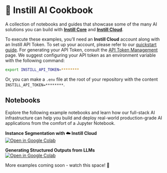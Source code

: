 # 📔 Instill AI Cookbook

A collection of notebooks and guides that showcase some of the many AI solutions you can build with **[Instill Core](https://github.com/instill-ai/instill-core)** and **[Instill Cloud](https://instill.tech/hub)**.

To execute these examples, you’ll need an **Instill Cloud** account along with an Instill API Token. To set up your account, please refer to our [quickstart guide](https://www.instill.tech/docs/quickstart). For generating your API Token, consult the [API Token Management](https://www.instill.tech/docs/core/token) page. We suggest configuring your API token as an environment variable with the following command:
```bash
export INSTILL_API_TOKEN=********
```
Or, you can make a `.env` file at the root of your repository with the content
`INSTILL_API_TOKEN=********`.

## Notebooks

Explore the following example notebooks and learn how our full-stack AI infrastructure can help you build and deploy real-world production-grade AI applications from the comfort of a Jupyter Notebook.

**Instance Segmentation with ☁️ Instill Cloud**<br>
[![Open in Google
Colab](https://colab.research.google.com/assets/colab-badge.svg)](https://colab.research.google.com/github/instill-ai/cookbook/blob/main/examples/Instance_segmentation_stomavision.ipynb)

**Generating Structured Outputs from LLMs**<br>
[![Open in Google
Colab](https://colab.research.google.com/assets/colab-badge.svg)](https://colab.research.google.com/github/instill-ai/cookbook/blob/main/examples/Generating_structured_outputs.ipynb)

More examples coming soon - watch this space! 🚀
